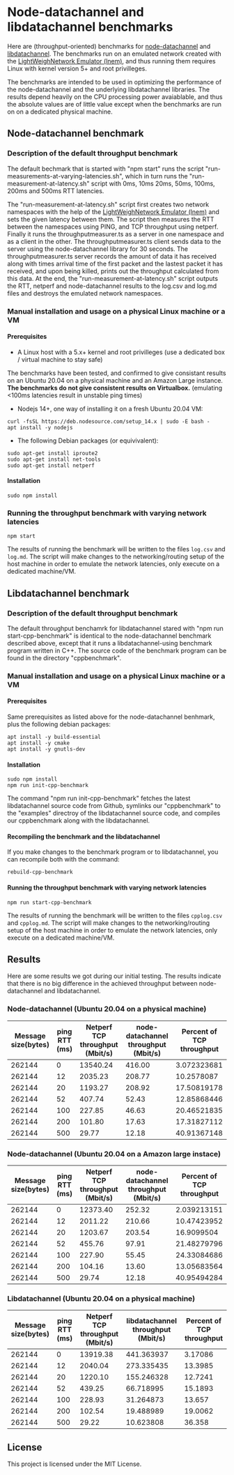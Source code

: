 # Node-datachannel and libdatachannel benchmarks

Here are (throughput-oriented) benchmarks for [node-datachannel](https://www.npmjs.com/package/node-datachannel) and [libdatachannel](https://github.com/paullouisageneau/libdatachannel). The benchmarks run on an emulated network created with the [LightWeighNetwork Emulator (lnem)](https://github.com/streamr-dev/lnem), and thus running them requires Linux with kernel version 5+ and root privilleges. 

The benchmarks are intended to be used in optimizing the performance of the node-datachannel and the underlying libdatachannel libraries. The results depend heavily on the CPU processing power avaiablable, and thus the absolute values are of little value except when the benchmarks are run on on a dedicated physical machine.

## Node-datachannel benchmark

### Description of the default throughput benchmark

The default bechmark that is started with "npm start" runs the script "run-measurements-at-varying-latencies.sh", which in turn runs
the "run-measurement-at-latency.sh" script with 0ms, 10ms 20ms, 50ms, 100ms, 200ms and 500ms RTT latencies.

The "run-measurement-at-latency.sh" script first creates two network namespaces with the help of the 
[LightWeighNetwork Emulator (lnem)](https://github.com/streamr-dev/lnem) and sets the given latency between them. 
The script then measures the RTT between the namespaces using PING, and TCP throughput using netperf. Finally it runs the 
throughputmeasurer.ts as a server in one namespace and as a client in the other. The throughputmeasurer.ts client 
sends data to the server using the node-datachannel library for 30 seconds. The throughputmeasurer.ts server records the amount of data it has received 
along with times arrival time of the first packet and the lastest packet it has received, and upon being killed, prints out the throughput
calculated from this data. At the end, the "run-measurement-at-latency.sh" script outputs the RTT, netperf and node-datachannel results to the log.csv and log.md files and destroys the emulated network namespaces.

### Manual installation and usage on a physical Linux machine or a VM

#### Prerequisites

* A Linux host with a 5.x+ kernel and root privilleges  (use a dedicated box / virtual machine to stay safe)

The benchmarks have been tested, and confirmed to give consistant results on an Ubuntu 20.04 on a physical machine and an Amazon Large instance. 
**The benchmarks do not give consistent results on Virtualbox.** (emulating <100ms latencies result in unstable ping times)

* Nodejs 14+, one way of installing it on a fresh Ubuntu 20.04 VM:

```
curl -fsSL https://deb.nodesource.com/setup_14.x | sudo -E bash -
apt install -y nodejs
```

* The following Debian packages (or equivivalent):

```
sudo apt-get install iproute2
sudo apt-get install net-tools
sudo apt-get install netperf
```

#### Installation

```
sudo npm install
```

### Running the throughput benchmark with varying network latencies

```
npm start
```

The results of running the benchmark will be written to the files `log.csv` and `log.md`. The script will make changes to the networking/routing setup of the host machine in order to emulate the network latencies, only execute on a dedicated machine/VM. 


## Libdatachannel benchmark

### Description of the default throughput benchmark

The default throughput benchamrk for libdatachannel stared with "npm run start-cpp-benchmark" is identical to the node-datachannel benchmark described above, except that
it runs a libdatachannel-using benchmark program written in C++. The source code of the benchmark program can be found in the directory "cppbenchmark". 

### Manual installation and usage on a physical Linux machine or a VM

#### Prerequisites

Same prerequisites as listed above for the node-datachannel benhmark, plus the following debian packages:

```
apt install -y build-essential
apt install -y cmake
apt install -y gnutls-dev
```

#### Installation

```
sudo npm install
npm run init-cpp-benchmark
```

The command "npm run init-cpp-benchmark" fetches the latest libdatachannel source code from Github, symlinks our "cppbenchmark"  to the "examples" directroy of the libdatachannel source code, and compiles our cppbenchmark along with the libdatachannel.

#### Recompiling the benchmark and the libdatachannel

If you make changes to the benchmark program or to libdatachannel, you can recompile both with the command:

```
rebuild-cpp-benchmark
```

#### Running the throughput benchmark with varying network latencies

```
npm run start-cpp-benchmark
```
The results of running the benchmark will be written to the files `cpplog.csv` and `cpplog.md`. The script will make changes to the networking/routing setup of the host machine in order to emulate the network latencies, only execute on a dedicated machine/VM. 


## Results

Here are some results we got during our initial testing. The results indicate that there is no big difference in the achieved throughput 
between node-datachannel and libdatachannel.


### Node-datachannel (Ubuntu 20.04 on a physical machine) 

| Message size(bytes)  | ping RTT (ms) | Netperf TCP throughput (Mbit/s) | node-datachannel throughput (Mbit/s) | Percent of TCP throughput |
|----------------------|---------------|---------------------------------|--------------------------------------|---------------------------|
| 262144               | 0	           | 13540.24	                     | 416.00                               | 3.072323681               | 
| 262144               | 12	           | 2035.23	                     | 208.77                               | 10.2578087                |
| 262144               | 20	           | 1193.27                         | 208.92                               | 17.50819178               | 
| 262144               | 52	           | 407.74                          | 52.43                                | 12.85868446               | 
| 262144               | 100	       | 227.85                          | 46.63                                | 20.46521835               |
| 262144               | 200	       | 101.80                          | 17.63                                | 17.31827112               |
| 262144	           | 500	       | 29.77                           | 12.18                                | 40.91367148               |

### Node-datachannel (Ubuntu 20.04 on a Amazon large instace)

| Message size(bytes) | ping RTT (ms) | Netperf TCP throughput (Mbit/s) | node-datachannel throughput (Mbit/s) | Percent of TCP throughput |
|---------------------|---------------|---------------------------------|--------------------------------------|---------------------------|
| 262144              | 0             | 12373.40                        | 252.32                               | 2.039213151               |
| 262144	          | 12	          | 2011.22	                        | 210.66                               | 10.47423952               |
| 262144	          | 20            | 1203.67	                        | 203.54                               | 16.9099504                | 
| 262144	          | 52            | 455.76	                        | 97.91                                | 21.48279796               | 
| 262144	          | 100           | 227.90	                        | 55.45                                | 24.33084686               |  
| 262144	          | 200           | 104.16	                        | 13.60                                | 13.05683564               |
| 262144              | 500           | 29.74	                        | 12.18                                | 40.95494284               |  


### Libdatachannel (Ubuntu 20.04 on a physical machine)

| Message size(bytes) | ping RTT (ms) | Netperf TCP throughput (Mbit/s) | libdatachannel throughput (Mbit/s)   | Percent of TCP throughput |
|---------------------|---------------|---------------------------------|--------------------------------------|---------------------------|
| 262144              | 0             | 13919.38                        | 441.363937                           | 3.17086                   |
| 262144              | 12            | 2040.04                         | 273.335435                           | 13.3985                   |
| 262144              | 20            | 1220.10                         | 155.246328                           | 12.7241                   |
| 262144              | 52            | 439.25                          | 66.718995                            | 15.1893                   |
| 262144              | 100           | 228.93                          | 31.264873                            | 13.657                    |
| 262144              | 200           | 102.54                          | 19.488989                            | 19.0062                   |
| 262144              | 500           | 29.22                           | 10.623808                            | 36.358                    |




<!--
## Usage on a Vagrant VM

### Prerequisites

* Install Vagrant from [https://www.vagrantup.com/downloads] (https://www.vagrantup.com/downloads)

### Installation using Vagrant

```
cd vagrant
vagrant up
```

Vagrant will set up a Ubuntu 20.04 virtual machine with everything installed

### Running the throughput benchmark with varying network latencies on a Vagrant VM

Connect to the virtual machine.
```
vagrant ssh
```

On the virtual machine
```
cd node-datachannel-performance-diagnostics/benchmark 
npm start
```

### Destroying the Vagrant VM

```
vagrant destroy
```
-->

## License

This project is licensed under the MIT License.


